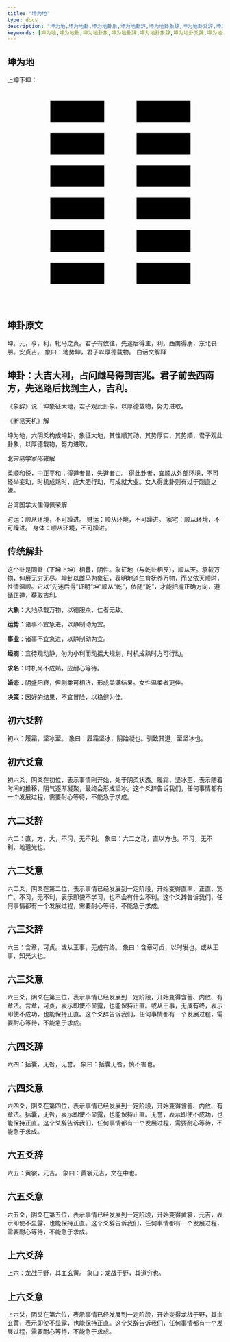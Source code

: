 ```yaml
---
title: "坤为地"
type: docs
description: "坤为地,坤为地卦,坤为地卦象,坤为地卦辞,坤为地卦象辞,坤为地卦爻辞,坤为地卦爻象辞"
keywords: [坤为地,坤为地卦,坤为地卦象,坤为地卦辞,坤为地卦象辞,坤为地卦爻辞,坤为地卦爻象辞]
---
```


## 坤为地

上坤下坤：

<svg viewBox="0 0 100 100" xmlns="http://www.w3.org/2000/svg">
    <line x1="20" y1="10" x2="45" y2="10" stroke="black" stroke-width="10" />
    <line x1="60" y1="10" x2="85" y2="10" stroke="black" stroke-width="10" />
    <line x1="20" y1="25" x2="45" y2="25" stroke="black" stroke-width="10" />
    <line x1="60" y1="25" x2="85" y2="25" stroke="black" stroke-width="10" />
    <line x1="20" y1="40" x2="45" y2="40" stroke="black" stroke-width="10" />
    <line x1="60" y1="40" x2="85" y2="40" stroke="black" stroke-width="10" />
    <line x1="20" y1="55" x2="45" y2="55" stroke="black" stroke-width="10" />
    <line x1="60" y1="55" x2="85" y2="55" stroke="black" stroke-width="10" />
    <line x1="20" y1="70" x2="45" y2="70" stroke="black" stroke-width="10" />
    <line x1="60" y1="70" x2="85" y2="70" stroke="black" stroke-width="10" />
    <line x1="20" y1="85" x2="45" y2="85" stroke="black" stroke-width="10" />
    <line x1="60" y1="85" x2="85" y2="85" stroke="black" stroke-width="10" />
</svg>

## 坤卦原文

坤。元，亨，利，牝马之贞。君子有攸往，先迷后得主，利。西南得朋，东北丧朋。安贞吉。
象曰：地势坤，君子以厚德载物。
白话文解释

## 坤卦：大吉大利，占问雌马得到吉兆。君子前去西南方，先迷路后找到主人，吉利。
《象辞》说：坤象征大地，君子观此卦象，以厚德载物，努力进取。

《断易天机》解

坤为地，六阴爻构成坤卦，象征大地，其性顺其动，其势厚实，其势顺，君子观此卦象，以厚德载物，努力进取。

北宋易学家邵雍解

柔顺和悦，中正平和；得道者昌，失道者亡。
得此卦者，宜顺从外部环境，不可轻举妄动，时机成熟时，应大胆行动，可成就大业。女人得此卦则有过于刚直之嫌。

台湾国学大儒傅佩荣解

时运：顺从环境，不可躁进。
财运：顺从环境，不可躁进。
家宅：顺从环境，不可躁进。
身体：顺从环境，不可躁进。

## 传统解卦

这个卦是同卦（下坤上坤）相叠，阴性。象征地（与乾卦相反），顺从天。承载万物，伸展无穷无尽。坤卦以雌马为象征，表明地道生育抚养万物，而又依天顺时，性情温顺。它以“先迷后得”证明“坤”顺从“乾”，依随“乾”，才能把握正确方向，遵循正道，获取吉利。

**大象**：大地承载万物，以德服众，仁者无敌。

**运势**：诸事不宜急进，以静制动为宜。

**事业**：诸事不宜急进，以静制动为宜。

**经商**：宜待观动静，勿为小利而动摇大规划，时机成熟时方可行动。

**求名**：时机尚不成熟，应耐心等待。

**婚恋**：阴盛阳衰，但刚柔可相济，形成美满结果。女性温柔者更佳。

**决策**：因好的结果，不宜冒险，以稳健为佳。

## 初六爻辞

初六：履霜，坚冰至。
象曰：履霜坚冰，阴始凝也。驯致其道，至坚冰也。

## 初六爻意

初六爻，阴爻在初位，表示事情刚开始，处于阴柔状态。履霜，坚冰至，表示随着时间的推移，阴气逐渐凝聚，最终会形成坚冰。这个爻辞告诉我们，任何事情都有一个发展过程，需要耐心等待，不能急于求成。

## 六二爻辞

六二：直，方，大，不习，无不利。
象曰：六二之动，直以方也。不习，无不利，地道光也。

## 六二爻意

六二爻，阴爻在第二位，表示事情已经发展到一定阶段，开始变得直率、正直、宽广。不习，无不利，表示即使不学习，也不会有什么不利。这个爻辞告诉我们，任何事情都有一个发展过程，需要耐心等待，不能急于求成。

## 六三爻辞

六三：含章，可贞。或从王事，无成有终。
象曰：含章可贞，以时发也。或从王事，知光大也。

## 六三爻意

六三爻，阴爻在第三位，表示事情已经发展到一定阶段，开始变得含蓄、内敛、有章法。含章，可贞，表示即使不显露，也能保持正直。或从王事，无成有终，表示即使不成功，也能保持正直。这个爻辞告诉我们，任何事情都有一个发展过程，需要耐心等待，不能急于求成。


## 六四爻辞

六四：括囊，无咎，无誉。
象曰：括囊无咎，慎不害也。

## 六四爻意

六四爻，阴爻在第四位，表示事情已经发展到一定阶段，开始变得含蓄、内敛、有章法。括囊，无咎，表示即使不显露，也能保持正直。无誉，表示即使不成功，也能保持正直。这个爻辞告诉我们，任何事情都有一个发展过程，需要耐心等待，不能急于求成。

## 六五爻辞

六五：黄裳，元吉。
象曰：黄裳元吉，文在中也。

## 六五爻意

六五爻，阴爻在第五位，表示事情已经发展到一定阶段，开始变得黄裳，元吉，表示即使不显露，也能保持正直。这个爻辞告诉我们，任何事情都有一个发展过程，需要耐心等待，不能急于求成。

## 上六爻辞

上六：龙战于野，其血玄黄。
象曰：龙战于野，其道穷也。

## 上六爻意

上六爻，阴爻在第六位，表示事情已经发展到一定阶段，开始变得龙战于野，其血玄黄，表示即使不显露，也能保持正直。这个爻辞告诉我们，任何事情都有一个发展过程，需要耐心等待，不能急于求成。